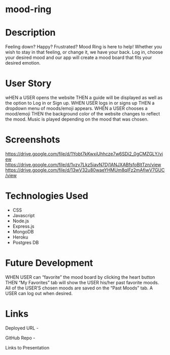# mood-ring

# Description 
Feeling down? Happy? Frustrated? Mood Ring is here to help! Whether you wish to stay in that feeling, or change it, we have your back. Log in, choose your desired mood and our app will create a mood board that fits your desired emotion.

# User Story 
wHEN a USER opens the website
THEN a guide will be displayed as well as the option to Log in or Sign up.
WHEN USER logs in or signs up
THEN a dropdown menu of moods/emoji appears.
WHEN a USER chooses a mood/emoji
THEN the background color of the website changes to reflect the mood. Music is played 
depending on the mood that was chosen.


# Screenshots 
https://drive.google.com/file/d/1Yobt7kKwxiUhhcze7w6SDi2_0gCMZGLY/view
https://drive.google.com/file/d/1vzy7Lkz5iavN7Dj1ANJXABfsfoBltTzn/view
https://drive.google.com/file/d/13wV32u80waeYHMUm8qIFz2mAfjwV7GUC/view 

# Technologies Used 
* CSS
* Javascript
* Node.js 
* Express.js 
* MongoDB
* Heroku
* Postgres DB

# Future Development 
WHEN USER can “favorite” the mood board by clicking the heart button
THEN “My Favorites” tab will show the USER his/her past favorite moods.
All of the USER’S chosen moods are saved on the “Past Moods” tab.
A USER can log out when desired.


# Links

Deployed URL - 

GitHub Repo - 

Links to Presentation 
